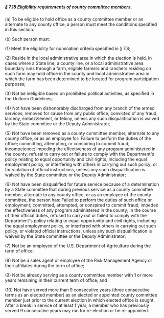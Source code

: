 ##### § 7.18 Eligibility requirements of county committee members. #####

(a) To be eligible to hold office as a county committee member or an alternate to any county office, a person must meet the conditions specified in this section.

(b) Such person must:

(1) Meet the eligibility for nomination criteria specified in § 7.8;

(2) Reside in the local administrative area in which the election is held, in cases where a State line, a county line, or a local administrative area boundary runs through a farm, eligible farmers and ranchers residing on such farm may hold office in the county and local administrative area in which the farm has been determined to be located for program participation purposes;

(3) Not be ineligible based on prohibited political activities, as specified in the Uniform Guidelines;

(4) Not have been dishonorably discharged from any branch of the armed services; removed for cause from any public office; convicted of any fraud, larceny, embezzlement, or felony, unless any such disqualification is waived by the State committee or the Deputy Administrator;

(5) Not have been removed as a county committee member, alternate to any county office, or as an employee for: Failure to perform the duties of the office; committing, attempting, or conspiring to commit fraud; incompetence; impeding the effectiveness of any program administered in the county; refusal to carry out or failure to comply with the Department's policy relating to equal opportunity and civil rights, including the equal employment policy, or interfering with others in carrying out such policy; or for violation of official instructions, unless any such disqualification is waived by the State committee or the Deputy Administrator;

(6) Not have been disqualified for future service because of a determination by a State committee that during previous service as a county committee member, alternate to any county office, or as an employee of the county committee, the person has: Failed to perform the duties of such office or employment; committed, attempted, or conspired to commit fraud; impeded the effectiveness of any program administered in the county; in the course of their official duties, refused to carry out or failed to comply with the Department's policy relating to equal opportunity and civil rights, including the equal employment policy, or interfered with others in carrying out such policy; or violated official instructions, unless any such disqualification is waived by the State committee or the Deputy Administrator;

(7) Not be an employee of the U.S. Department of Agriculture during the term of office;

(8) Not be a sales agent or employee of the Risk Management Agency or their affiliates during the term of office;

(9) Not be already serving as a county committee member with 1 or more years remaining in their current term of office; and

(10) Not have served more than 9 consecutive years (three consecutive terms as an elected member) as an elected or appointed county committee member just prior to the current election in which elected office is sought. After a break in service of at least 1 year, a member who has previously served 9 consecutive years may run for re-election or be re-appointed.